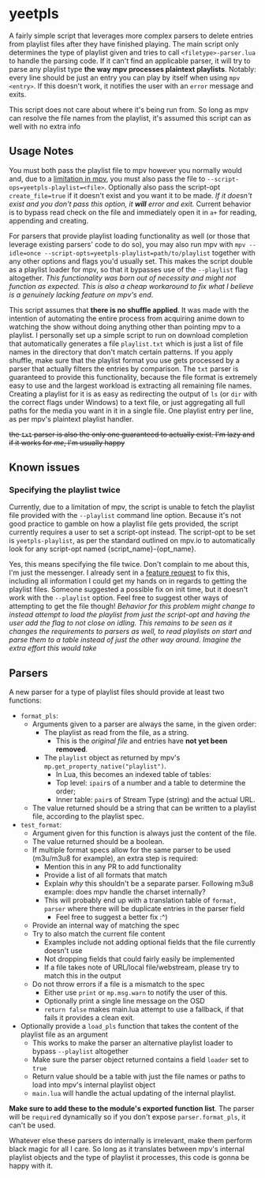 # yeetpls #
A fairly simple script that leverages more complex parsers to delete entries from playlist files after they have finished playing.
The main script only determines the type of playlist given and tries to call `<filetype>-parser.lua` to handle the parsing code.
If it can't find an applicable parser, it will try to parse any playlist type **the way mpv processes plaintext playlists**. Notably: every line should be just an entry you can play by itself when using `mpv <entry>`.
If this doesn't work, it notifies the user with an `error` message and exits.

This script does not care about where it's being run from. So long as mpv can resolve the file names from the playlist, it's assumed this script can as well with no extra info

## Usage Notes ##
You must both pass the playlist file to mpv however you normally would and, due to a [limitation in mpv](#Known-Issues), you must also pass the file to `--script-ops=yeetpls-playlist=<file>`.
Optionally also pass the script-opt `create_file=true` if it doesn't exist and you want it to be made. _If it doesn't exist and you don't pass this option, it **will** error and exit._
Current behavior is to bypass read check on the file and immediately open it in `a+` for reading, appending and creating.

For parsers that provide playlist loading functionality as well (or those that leverage existing parsers' code to do so), you may also run mpv with
`mpv --idle=once --script-opts=yeetpls-playlist=path/to/playlist` together with any other options and flags you'd usually set. This makes the script double as a playlist loader for mpv,
so that it bypasses use of the `--playlist` flag altogether. _This functionality was born out of necessity and might not function as expected. This is also a cheap workaround to fix what I believe
is a genuinely lacking feature on mpv's end_.

This script assumes that **there is no shuffle applied**. It was made with the intention of automating the entire process from acquiring anime down to watching the show without doing anything
other than pointing mpv to a playlist. I personally set up a simple script to run on download completion that automatically generates a file `playlist.txt` which is just a list of file names
in the directory that don't match certain patterns. If you apply shuffle, make sure that the playlist format you use gets processed by a parser that actually filters the entries by comparison.
The `txt` parser is guaranteed to provide this functionality, because the file format is extremely easy to use and the largest workload is extracting all remaining file names.
Creating a playlist for it is as easy as redirecting the output of `ls` (or `dir` with the correct flags under Windows) to a text file,
or just aggregating all full paths for the media you want in it in a single file. One playlist entry per line, as per mpv's plaintext playlist handler.

~~the `txt` parser is also the only one guaranteed to actually exist. I'm lazy and if it works for _me_, I'm usually happy~~

## Known issues ##
### Specifying the playlist twice ###
Currently, due to a limitation of mpv, the script is unable to fetch the playlist file provided with the `--playlist` command line option. Because it's not good practice to gamble on how
a playlist file gets provided, the script currently requires a user to set a script-opt instead. The script-opt to be set is `yeetpls-playlist`, as per the standard outlined on mpv.io to
automatically look for any script-opt named {script_name}-{opt_name}.

Yes, this means specifying the file twice. Don't complain to me about this, I'm just the messenger. I already sent in a [feature request](https://github.com/mpv-player/mpv/issues/8508)
to fix this, including all information I could get my hands on in regards to getting the playlist files. Someone suggested a possible fix on init time, but it doesn't work with the `--playlist` option.
Feel free to suggest other ways of attempting to get the file though!
_Behavior for this problem might change to instead attempt to load the playlist from just the script-opt and having the user add the flag to not close on idling. This remains to be seen as it changes
the requirements to parsers as well, to read playlists on start and parse them to a table instead of just the other way around. Imagine the extra effort this would take_

## Parsers ##
A new parser for a type of playlist files should provide at least two functions:
- `format_pls`:
	- Arguments given to a parser are always the same, in the given order:
		- The playlist as read from the file, as a string.
			- This is the _original file_ and entries have **not yet been removed**.
		- The `playlist` object as returned by mpv's `mp.get_property_native("playlist")`.
			- In Lua, this becomes an indexed table of tables:
			- Top level: `ipair`s of a number and a table to determine the order;
			- Inner table: `pair`s of Stream Type (string) and the actual URL.
	- The value returned should be a string that can be written to a playlist file, according to the playlist spec.
- `test_format`:
	- Argument given for this function is always just the content of the file.
	- The value returned should be a boolean.
	- If multiple format specs allow for the same parser to be used (m3u/m3u8 for example), an extra step is required:
		- Mention this in any PR to add functionality
		- Provide a list of all formats that match
		- Explain _why_ this shouldn't be a separate parser. Following m3u8 example: does mpv handle the charset internally?
		- This will probably end up with a translation table of `format, parser` where there will be duplicate entries in the parser field
			- Feel free to suggest a better fix :^)
	- Provide an internal way of matching the spec
	- Try to also match the current file content
		- Examples include not adding optional fields that the file currently doesn't use
		- Not dropping fields that could fairly easily be implemented
		- If a file takes note of URL/local file/webstream, please try to match this in the output
	- Do not throw errors if a file is a mismatch to the spec
		- Either use `print` or `mp.msg.warn` to notify the user of this.
		- Optionally print a single line message on the OSD
		- `return false` makes main.lua attempt to use a fallback, if that fails it provides a clean exit.
- Optionally provide a `load_pls` function that takes the content of the playlist file as an argument
	- This works to make the parser an alternative playlist loader to bypass `--playlist` altogether
	- Make sure the parser object returned contains a field `loader` set to `true`
	- Return value should be a table with just the file names or paths to load into mpv's internal playlist object
	- `main.lua` will handle the actual updating of the internal playlist.

**Make sure to add these to the module's exported function list**. The parser will be `require`d dynamically so if you don't expose `parser.format_pls`, it can't be used.

Whatever else these parsers do internally is irrelevant, make them perform black magic for all I care.
So long as it translates between mpv's internal playlist objects and the type of playlist it processes, this code is gonna be happy with it.
